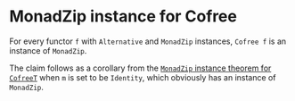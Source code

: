 MonadZip instance for Cofree
============================

For every functor `f` with `Alternative` and `MonadZip` instances,
`Cofree f` is an instance of `MonadZip`.

The claim follows as a corollary from the [`MonadZip` instance theorem
for `CofreeT`](../Trans/Cofree/instance-MonadZip-CofreeT.md) when `m` is
set to be `Identity`, which obviously has an instance of `MonadZip`.
